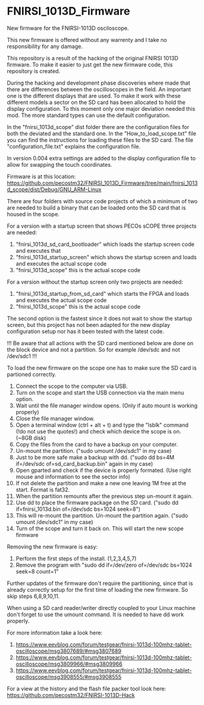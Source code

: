 # FNIRSI_1013D_Firmware
New firmware for the FNIRSI-1013D osciloscope.

This new firmware is offered without any warrenty and I take no responsibility for any damage.

This repository is a result of the hacking of the original FNIRSI 1013D firmware. To make it easier to just get the new firmware code, this repository is created.

During the hacking and development phase discoveries where made that there are differences between the oscilloscopes in the field. An important one is the different displays that are used. To make it work with these different models a sector on the SD card has been allocated to hold the display configuration. To this moment only one major deviation needed this mod. The more standard types can use the default configuration.

In the "fnirsi_1013d_scope" dist folder there are the configuration files for both the deviated and the standard one. In the "How_to_load_scope.txt" file you can find the instructions for loading these files to the SD card. The file "configuration_file.txt" explains the configuration file.

In version 0.004 extra settings are added to the display configuration file to allow for swapping the touch coordinates.

Firmware is at this location: https://github.com/pecostm32/FNIRSI_1013D_Firmware/tree/main/fnirsi_1013d_scope/dist/Debug/GNU_ARM-Linux

There are four folders with source code projects of which a minimum of two are needed to build a binary that can be loaded onto the SD card that is housed in the scope.

For a version with a startup screen that shows PECOs sCOPE three projects are needed:
1) "fnirsi_1013d_sd_card_bootloader" which loads the startup screen code and executes that
2) "fnirsi_1013d_startup_screen" which shows the startup screen and loads and executes the actual scope code
3) "fnirsi_1013d_scope" this is the actual scope code

For a version without the startup screen only two projects are needed:
1) "fnirsi_1013d_startup_from_sd_card" which starts the FPGA and loads and executes the actual scope code
2) "fnirsi_1013d_scope" this is the actual scope code

The second option is the fastest since it does not wait to show the startup screen, but this project has not been adapted for the new display configuration setup nor has it been tested with the latest code.

!!! Be aware that all actions with the SD card mentioned below are done on the block device and not a partition. So for example /dev/sdc and not /dev/sdc1 !!!

To load the new firmware on the scope one has to make sure the SD card is partioned correctly.

1)  Connect the scope to the computer via USB.
2)  Turn on the scope and start the USB connection via the main menu option.
3)  Wait until the file manager window opens. (Only if auto mount is working properly)
4)  Close the file manager window.
5)  Open a terminal window (ctrl + alt + t) and type the "lsblk" command (!do not use the quotes!) and check which device the scope is on. (~8GB disk)
6)  Copy the files from the card to have a backup on your computer.
7)  Un-mount the partition. ("sudo umount /dev/sdc1" in my case)
8)  Just to be more safe make a backup with dd. ("sudo dd bs=4M if=/dev/sdc of=sd_card_backup.bin" again in my case)
9)  Open gparted and check if the device is properly formated. (Use right mouse and information to see the sector info)
10) If not delete the partition and make a new one leaving 1M free at the start. Format is fat32.
11) When the partition remounts after the previous step un-mount it again.
12) Use dd to place the firmware package on the SD card. ("sudo dd if=fnirsi_1013d.bin of=/dev/sdc bs=1024 seek=8")
13) This will re-mount the partition. Un-mount the partition again. ("sudo umount /dev/sdc1" in my case)
14) Turn of the scope and turn it back on. This will start the new scope firmware

Removing the new firmware is easy:
1) Perform the first steps of the install. (1,2,3,4,5,7)
2) Remove the program with "sudo dd if=/dev/zero of=/dev/sdc bs=1024 seek=8 count=1"

Further updates of the firmware don't require the partitioning, since that is already correctly setup for the first time of loading the new firmware.
So skip steps 6,8,9,10,11.

When using a SD card reader/writer directly coupled to your Linux machine don't forget to use the umount command. It is needed to have dd work properly.

For more information take a look here:
1) https://www.eevblog.com/forum/testgear/fnirsi-1013d-100mhz-tablet-oscilloscope/msg3807689/#msg3807689
2) https://www.eevblog.com/forum/testgear/fnirsi-1013d-100mhz-tablet-oscilloscope/msg3809966/#msg3809966
3) https://www.eevblog.com/forum/testgear/fnirsi-1013d-100mhz-tablet-oscilloscope/msg3908555/#msg3908555

For a view at the history and the flash file packer tool look here:
https://github.com/pecostm32/FNIRSI-1013D-Hack

